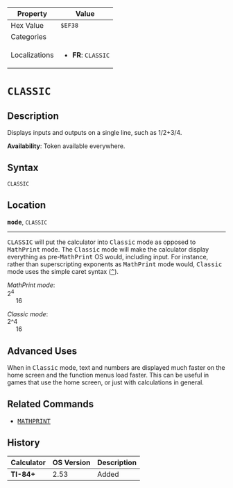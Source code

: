 | Property      | Value |
|---------------|-------|
| Hex Value     | `$EF38`|
| Categories    | <ul></ul> |
| Localizations | <ul><li><b>FR</b>: `CLASSIC`</li></ul> |

# `CLASSIC`

## Description
Displays inputs and outputs on a single line, such as 1/2+3/4.


<b>Availability</b>: Token available everywhere.

## Syntax
`CLASSIC`

## Location
<tt><kbd><b>mode</b></kbd></tt>, `CLASSIC`
<hr>

<tt>CLASSIC</tt> will put the calculator into <tt>Classic</tt> mode as opposed to <tt>MathPrint</tt> mode. The <tt>Classic</tt> mode will make the calculator display everything as pre-<tt>MathPrint</tt> OS would, including input. For instance, rather than superscripting exponents as <tt>MathPrint</tt> mode would, <tt>Classic</tt> mode uses the simple caret syntax (<tt><a href="/power">^</a></tt>).

_MathPrint mode_:  
2<sup>4</sup>  
     16

_Classic mode_:  
2^4  
     16

## Advanced Uses

When in <tt>Classic</tt> mode, text and numbers are displayed much faster on the home screen and the function menus load faster. This can be useful in games that use the home screen, or just with calculations in general.

## Related Commands

*   <tt><a href="/mathprint-mode">MATHPRINT</a></tt>

## History
| Calculator | OS Version | Description |
|------------|------------|-------------|
| <b>TI-84+</b> | 2.53 | Added |


